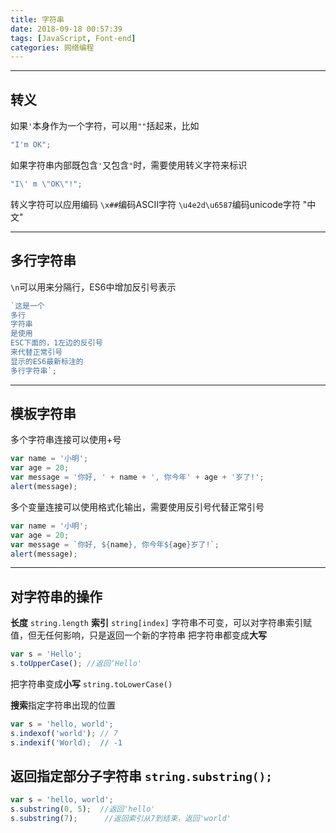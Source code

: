 ```yaml
---
title: 字符串
date: 2018-09-18 00:57:39
tags: [JavaScript, Font-end]
categories: 网络编程
---
```


---
## 转义
如果`'`本身作为一个字符，可以用`""`括起来，比如
```javascript
"I'm OK";
```
如果字符串内部既包含`'`又包含`"`时，需要使用转义字符来标识
```javascript
"I\' m \"OK\"!";
```
转义字符可以应用编码
`\x##`编码ASCII字符
`\u4e2d\u6587`编码unicode字符 "中文"


---
## 多行字符串

`\n`可以用来分隔行，ES6中增加反引号表示
```javascript
`这是一个
多行
字符串
是使用
ESC下面的，1左边的反引号
来代替正常引号
显示的ES6最新标注的
多行字符串`;
```


---
## 模板字符串
多个字符串连接可以使用+号
```javascript
var name = '小明';
var age = 20;
var message = '你好, ' + name + ', 你今年' + age + '岁了!';
alert(message);
```
多个变量连接可以使用格式化输出，需要使用反引号代替正常引号
```javascript
var name = '小明';
var age = 20;
var message = `你好, ${name}, 你今年${age}岁了!`;
alert(message);
```


---
## 对字符串的操作

**长度**  `string.length`
**索引**  `string[index]`
字符串不可变，可以对字符串索引赋值，但无任何影响，只是返回一个新的字符串
把字符串都变成**大写**
```javascript
var s = 'Hello';
s.toUpperCase(); //返回‘Hello'
```
把字符串变成**小写** `string.toLowerCase()`

**搜索**指定字符串出现的位置
```javascript
var s = 'hello, world';
s.indexof('world'); // 7
s.indexif('World);  // -1
```

## 返回指定部分**子字符串** `string.substring();`
```javascript
var s = 'hello, world';
s.substring(0, 5);  //返回'hello'
s.substring(7);      //返回索引从7到结束，返回'world'        
```


